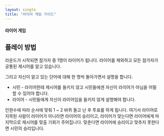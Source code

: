 ```yaml
---
layout: single
title: "라이어 게임 가이드"
---
```

#### 라이어 게임

## 플레이 방법

라운드가 시작되면 참가자 중 1명이 라이어가 됩니다.
라이어를 제외하고 모든 참가자가 공통된 제시어를 알고 있습니다.

그리고 자신이 알고 있는 단어에 대해 한 명씩 돌아가면서 설명을 합니다.
* 시민 - 라이어한테 제시어를 들키지 않고 시민들에겐 자신이 라이어가 아님을 어필할 수 있어야 합니다.
* 라이어 - 시민들에게 자신이 라이어임을 들키지 않게 설명해야 합니다.

인원수에 따라 순서에 맞춰 1 ~ 2 바퀴 돌고 난 후 투표를 하게 됩니다.
여기서 라이어로 지목된 사람이 라이어가 아니라면 라이어의 승리이고, 라이어가 맞는다면 라이어에게 마지막으로 제시어를 맞출 기회가 주어집니다.
맞춘다면 라이어에 승리이고 맞추지 못한다면 시민의 승리입니다.



